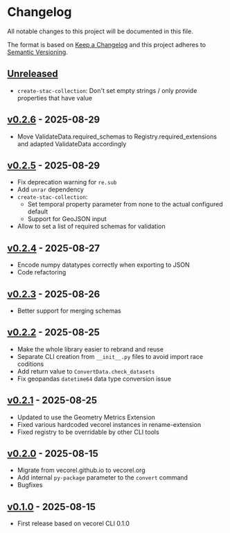 # Changelog

All notable changes to this project will be documented in this file.

The format is based on [Keep a Changelog](http://keepachangelog.com/en/1.0.0/)
and this project adheres to [Semantic Versioning](http://semver.org/spec/v2.0.0.html).

## [Unreleased]

- `create-stac-collection`: Don't set empty strings / only provide properties that have value

## [v0.2.6] - 2025-08-29

- Move ValidateData.required_schemas to Registry.required_extensions and adapted ValidateData accordingly

## [v0.2.5] - 2025-08-29

- Fix deprecation warning for `re.sub`
- Add `unrar` dependency
- `create-stac-collection`:
  - Set temporal property parameter from none to the actual configured default
  - Support for GeoJSON input
- Allow to set a list of required schemas for validation

## [v0.2.4] - 2025-08-27

- Encode numpy datatypes correctly when exporting to JSON
- Code refactoring

## [v0.2.3] - 2025-08-26

- Better support for merging schemas

## [v0.2.2] - 2025-08-25

- Make the whole library easier to rebrand and reuse
- Separate CLI creation from `__init__.py` files to avoid import race coditions
- Add return value to `ConvertData.check_datasets`
- Fix geopandas `datetime64` data type conversion issue

## [v0.2.1] - 2025-08-25

- Updated to use the Geometry Metrics Extension
- Fixed various hardcoded vecorel instances in rename-extension
- Fixed registry to be overridable by other CLI tools

## [v0.2.0] - 2025-08-15

- Migrate from vecorel.github.io to vecorel.org
- Add internal `py-package` parameter to the `convert` command
- Bugfixes

## [v0.1.0] - 2025-08-15

- First release based on vecorel CLI 0.1.0

[Unreleased]: <https://github.com/vecorel/cli/compare/v0.2.6...main>
[v0.2.6]: <https://github.com/vecorel/cli/compare/v0.2.5...v0.2.6>
[v0.2.5]: <https://github.com/vecorel/cli/compare/v0.2.4...v0.2.5>
[v0.2.4]: <https://github.com/vecorel/cli/compare/v0.2.3...v0.2.4>
[v0.2.3]: <https://github.com/vecorel/cli/compare/v0.2.2...v0.2.3>
[v0.2.2]: <https://github.com/vecorel/cli/compare/v0.2.1...v0.2.2>
[v0.2.1]: <https://github.com/vecorel/cli/compare/v0.2.0...v0.2.1>
[v0.2.0]: <https://github.com/vecorel/cli/compare/v0.1.0...v0.2.0>
[v0.1.0]: <https://github.com/vecorel/cli/compare/v0.1.0>
